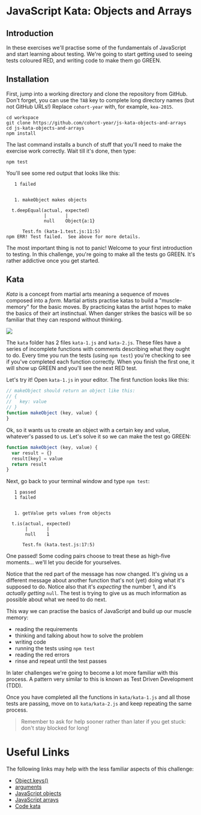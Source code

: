 # JavaScript Kata: Objects and Arrays

## Introduction

In these exercises we'll practise some of the fundamentals of JavaScript and start learning about testing. We're going to start getting used to seeing tests coloured RED, and writing code to make them go GREEN.


## Installation

First, jump into a working directory and clone the repository from GitHub. Don't forget, you can use the `TAB` key to complete long directory names (but not GitHub URLs!) Replace `cohort-year` with, for example, `kea-2015`.

```
cd workspace
git clone https://github.com/cohort-year/js-kata-objects-and-arrays
cd js-kata-objects-and-arrays
npm install
```

The last command installs a bunch of stuff that you'll need to make the exercise work correctly. Wait till it's done, then type:

```
npm test
```

You'll see some red output that looks like this:

```
   1 failed


   1. makeObject makes objects
     
  t.deepEqual(actual, expected)
              |       |        
              null    Object{a:1}
  
      Test.fn (kata-1.test.js:11:5)
npm ERR! Test failed.  See above for more details.
```

The most important thing is not to panic! Welcome to your first introduction to testing. In this challenge, you're going to make all the tests go GREEN. It's rather addictive once you get started.


## Kata

_Kata_ is a concept from martial arts meaning a sequence of moves composed into a _form_. Martial artists practise katas to build a "muscle-memory" for the basic moves. By practicing katas the artist hopes to make the basics of their art instinctual. When danger strikes the basics will be so familiar that they can respond without thinking.

![](https://49.media.tumblr.com/10c948900ec4276131e45047bb3846a4/tumblr_n3005tWnBf1s6my4qo1_500.gif)

The `kata` folder has 2 files `kata-1.js` and `kata-2.js`. These files have a series of incomplete functions with comments describing what they ought to do. Every time you run the tests (using `npm test`) you're checking to see if you've completed each function correctly. When you finish the first one, it will show up GREEN and you'll see the next RED test.

Let's try it! Open `kata-1.js` in your editor. The first function looks like this:

```js
// makeObject should return an object like this:
// {
//   key: value
// }
function makeObject (key, value) {
}
```

Ok, so it wants us to create an object with a certain key and value, whatever's passed to us. Let's solve it so we can make the test go GREEN:

```js
function makeObject (key, value) {
  var result = {}
  result[key] = value
  return result
}
```

Next, go back to your terminal window and type `npm test`:

```
   1 passed
   1 failed


   1. getValue gets values from objects
     
  t.is(actual, expected)
       |       |        
       null    1        
  
      Test.fn (kata.test.js:17:5)
```

One passed! Some coding pairs choose to treat these as high-five moments... we'll let you decide for yourselves.

Notice that the red part of the message has now changed. It's giving us a different message about another function that's not (yet) doing what it's supposed to do. Notice also that it's _expecting_ the number 1, and it's _actually getting_ `null`. The test is trying to give us as much information as possible about what we need to do next.

This way we can practise the basics of JavaScript and build up our muscle memory: 
 * reading the requirements
 * thinking and talking about how to solve the problem
 * writing code
 * running the tests using `npm test`
 * reading the red errors
 * rinse and repeat until the test passes
 
In later challenges we're going to become a lot more familiar with this process. A pattern very similar to this is known as Test Driven Development (TDD).

Once you have completed all the functions in `kata/kata-1.js` and all those tests are passing, move on to `kata/kata-2.js` and keep repeating the same process. 

> Remember to ask for help sooner rather than later if you get stuck: don't stay blocked for long!


# Useful Links

The following links may help with the less familiar aspects of this challenge:

- [Object.keys()](https://developer.mozilla.org/en-US/docs/Web/JavaScript/Reference/Global_Objects/Object/keys)
- [arguments](https://developer.mozilla.org/en-US/docs/Web/JavaScript/Reference/Functions/arguments?redirectlocale=en-US&redirectslug=JavaScript%2FReference%2FFunctions_and_function_scope%2Farguments)
- [JavaScript objects](https://developer.mozilla.org/en-US/docs/Web/JavaScript/Reference/Global_Objects/Object)
- [JavaScript arrays](https://developer.mozilla.org/en-US/docs/Web/JavaScript/Reference/Global_Objects/Array)
- [Code kata](https://en.wikipedia.org/wiki/Kata_(programming))

